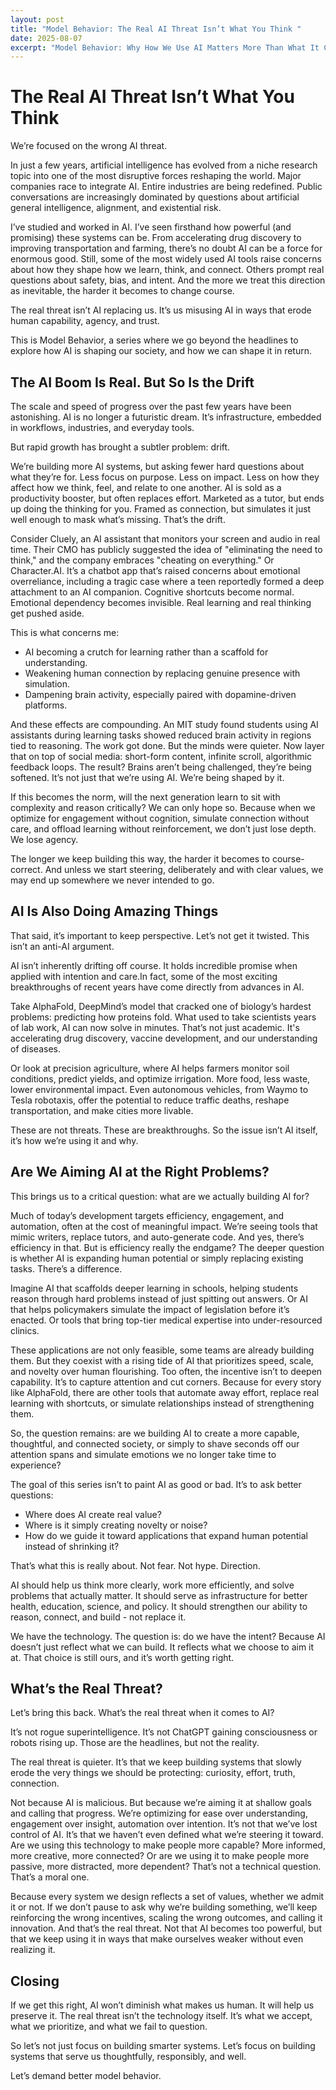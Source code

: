 ```yaml
---
layout: post
title: "Model Behavior: The Real AI Threat Isn’t What You Think "
date: 2025-08-07
excerpt: "Model Behavior: Why How We Use AI Matters More Than What It Can Do"
---
```


# The Real AI Threat Isn’t What You Think

We’re focused on the wrong AI threat.

In just a few years, artificial intelligence has evolved from a niche research topic into one of the most disruptive forces reshaping the world. Major companies race to integrate AI. Entire industries are being redefined. Public conversations are increasingly dominated by questions about artificial general intelligence, alignment, and existential risk.

I’ve studied and worked in AI. I’ve seen firsthand how powerful (and promising) these systems can be. From accelerating drug discovery to improving transportation and farming, there’s no doubt AI can be a force for enormous good. Still, some of the most widely used AI tools raise concerns about how they shape how we learn, think, and connect. Others prompt real questions about safety, bias, and intent. And the more we treat this direction as inevitable, the harder it becomes to change course.

The real threat isn’t AI replacing us. It’s us misusing AI in ways that erode human capability, agency, and trust.

This is Model Behavior, a series where we go beyond the headlines to explore how AI is shaping our society, and how we can shape it in return.

## The AI Boom Is Real. But So Is the Drift
The scale and speed of progress over the past few years have been astonishing. AI is no longer a futuristic dream. It’s infrastructure, embedded in workflows, industries, and everyday tools.

But rapid growth has brought a subtler problem: drift.

We’re building more AI systems, but asking fewer hard questions about what they’re for. Less focus on purpose. Less on impact. Less on how they affect how we think, feel, and relate to one another. AI is sold as a productivity booster, but often replaces effort. Marketed as a tutor, but ends up doing the thinking for you. Framed as connection, but simulates it just well enough to mask what’s missing. That’s the drift.

Consider Cluely, an AI assistant that monitors your screen and audio in real time. Their CMO has publicly suggested the idea of "eliminating the need to think," and the company embraces "cheating on everything." Or Character.AI. It’s a chatbot app that’s raised concerns about emotional overreliance, including a tragic case where a teen reportedly formed a deep attachment to an AI companion. Cognitive shortcuts become normal. Emotional dependency becomes invisible. Real learning and real thinking get pushed aside.

This is what concerns me:
* AI becoming a crutch for learning rather than a scaffold for understanding.
* Weakening human connection by replacing genuine presence with simulation.
* Dampening brain activity, especially paired with dopamine-driven platforms.

And these effects are compounding. An MIT study found students using AI assistants during learning tasks showed reduced brain activity in regions tied to reasoning. The work got done. But the minds were quieter. Now layer that on top of social media: short-form content, infinite scroll, algorithmic feedback loops. The result? Brains aren’t being challenged, they’re being softened. It’s not just that we’re using AI. We’re being shaped by it.

If this becomes the norm, will the next generation learn to sit with complexity and reason critically? We can only hope so. Because when we optimize for engagement without cognition, simulate connection without care, and offload learning without reinforcement, we don’t just lose depth. We lose agency.

The longer we keep building this way, the harder it becomes to course-correct. And unless we start steering, deliberately and with clear values, we may end up somewhere we never intended to go.

## AI Is Also Doing Amazing Things
That said, it’s important to keep perspective. Let’s not get it twisted. This isn’t an anti-AI argument.

AI isn’t inherently drifting off course. It holds incredible promise when applied with intention and care.In fact, some of the most exciting breakthroughs of recent years have come directly from advances in AI.

Take AlphaFold, DeepMind’s model that cracked one of biology’s hardest problems: predicting how proteins fold. What used to take scientists years of lab work, AI can now solve in minutes. That’s not just academic. It's accelerating drug discovery, vaccine development, and our understanding of diseases.

Or look at precision agriculture, where AI helps farmers monitor soil conditions, predict yields, and optimize irrigation. More food, less waste, lower environmental impact. Even autonomous vehicles, from Waymo to Tesla robotaxis, offer the potential to reduce traffic deaths, reshape transportation, and make cities more livable.

These are not threats. These are breakthroughs. So the issue isn’t AI itself, it’s how we’re using it and why.

## Are We Aiming AI at the Right Problems?

This brings us to a critical question: what are we actually building AI for?

Much of today’s development targets efficiency, engagement, and automation, often at the cost of meaningful impact. We’re seeing tools that mimic writers, replace tutors, and auto-generate code. And yes, there’s efficiency in that. But is efficiency really the endgame? The deeper question is whether AI is expanding human potential or simply replacing existing tasks. There’s a difference.

Imagine AI that scaffolds deeper learning in schools, helping students reason through hard problems instead of just spitting out answers. Or AI that helps policymakers simulate the impact of legislation before it’s enacted. Or tools that bring top-tier medical expertise into under-resourced clinics.

These applications are not only feasible, some teams are already building them. But they coexist with a rising tide of AI that prioritizes speed, scale, and novelty over human flourishing. Too often, the incentive isn’t to deepen capability. It’s to capture attention and cut corners. Because for every story like AlphaFold, there are other tools that automate away effort, replace real learning with shortcuts, or simulate relationships instead of strengthening them.

So, the question remains: are we building AI to create a more capable, thoughtful, and connected society, or simply to shave seconds off our attention spans and simulate emotions we no longer take time to experience?

The goal of this series isn’t to paint AI as good or bad. It’s to ask better questions:
* Where does AI create real value?
* Where is it simply creating novelty or noise?
* How do we guide it toward applications that expand human potential instead of shrinking it?

That’s what this is really about. Not fear. Not hype. Direction.

AI should help us think more clearly, work more efficiently, and solve problems that actually matter. It should serve as infrastructure for better health, education, science, and policy. It should strengthen our ability to reason, connect, and build - not replace it.

We have the technology. The question is: do we have the intent? Because AI doesn’t just reflect what we can build. It reflects what we choose to aim it at. That choice is still ours, and it’s worth getting right.

## What’s the Real Threat?
Let’s bring this back. What’s the real threat when it comes to AI?

It’s not rogue superintelligence. It’s not ChatGPT gaining consciousness or robots rising up. Those are the headlines, but not the reality. 

The real threat is quieter. It’s that we keep building systems that slowly erode the very things we should be protecting: curiosity, effort, truth, connection.

Not because AI is malicious. But because we’re aiming it at shallow goals and calling that progress. We’re optimizing for ease over understanding, engagement over insight, automation over intention. It’s not that we’ve lost control of AI. It’s that we haven’t even defined what we’re steering it toward. Are we using this technology to make people more capable? More informed, more creative, more connected? Or are we using it to make people more passive, more distracted, more dependent? That’s not a technical question. That’s a moral one.

Because every system we design reflects a set of values, whether we admit it or not. If we don’t pause to ask why we’re building something, we’ll keep reinforcing the wrong incentives, scaling the wrong outcomes, and calling it innovation. And that’s the real threat. Not that AI becomes too powerful, but that we keep using it in ways that make ourselves weaker without even realizing it.

## Closing

If we get this right, AI won’t diminish what makes us human. It will help us preserve it. The real threat isn’t the technology itself. It’s what we accept, what we prioritize, and what we fail to question.

So let’s not just focus on building smarter systems. Let’s focus on building systems that serve us thoughtfully, responsibly, and well.

Let’s demand better model behavior.
